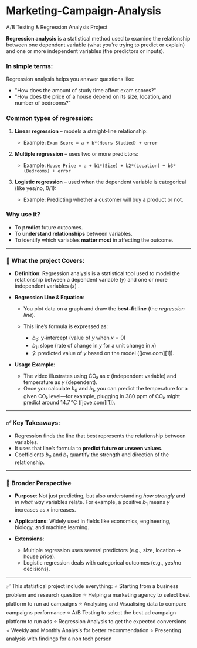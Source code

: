 # Marketing-Campaign-Analysis
A/B Testing &amp; Regression Analysis Project 


**Regression analysis** is a statistical method used to examine the relationship between one dependent variable (what you're trying to predict or explain) and one or more independent variables (the predictors or inputs).

### In simple terms:

Regression analysis helps you answer questions like:

* "How does the amount of study time affect exam scores?"
* "How does the price of a house depend on its size, location, and number of bedrooms?"

### Common types of regression:

1. **Linear regression** – models a straight-line relationship:

   * Example: `Exam Score = a + b*(Hours Studied) + error`

2. **Multiple regression** – uses two or more predictors:

   * Example: `House Price = a + b1*(Size) + b2*(Location) + b3*(Bedrooms) + error`

3. **Logistic regression** – used when the dependent variable is categorical (like yes/no, 0/1):

   * Example: Predicting whether a customer will buy a product or not.

### Why use it?

* To **predict** future outcomes.
* To **understand relationships** between variables.
* To identify which variables **matter most** in affecting the outcome.



---

### 🎯 What the project Covers:

* **Definition**: Regression analysis is a statistical tool used to model the relationship between a dependent variable ($y$) and one or more independent variables ($x$) .

* **Regression Line & Equation**:

  * You plot data on a graph and draw the **best-fit line** (the *regression line*).
  * This line’s formula is expressed as:


    * $b_0$: y-intercept (value of $y$ when $x = 0$)
    * $b_1$: slope (rate of change in $y$ for a unit change in $x$)
    * $\hat{y}$: predicted value of $y$ based on the model ([jove.com][1]).

* **Usage Example**:

  * The video illustrates using CO₂ as $x$ (independent variable) and temperature as $y$ (dependent).
  * Once you calculate $b_0$ and $b_1$, you can predict the temperature for a given CO₂ level—for example, plugging in 380 ppm of CO₂ might predict around 14.7 °C ([jove.com][1]).

---

### ✅ Key Takeaways:

* Regression finds the line that best represents the relationship between variables.
* It uses that line’s formula to **predict future or unseen values**.
* Coefficients $b_0$ and $b_1$ quantify the strength and direction of the relationship.

---

### 🔎 Broader Perspective

* **Purpose**: Not just predicting, but also understanding *how strongly* and *in what way* variables relate. For example, a positive $b_1$ means $y$ increases as $x$ increases.
* **Applications**: Widely used in fields like economics, engineering, biology, and machine learning.
* **Extensions**:

  * Multiple regression uses several predictors (e.g., size, location → house price).
  * Logistic regression deals with categorical outcomes (e.g., yes/no decisions).

---


✅ This statistical project include everything:
⭐ Starting from a business problem and research question
⭐ Helping a marketing agency to select best platform to run ad campaigns
⭐ Analysing and Visualising data to compare campaigns performance
⭐ A/B Testing to select the best ad campaign platform to run ads
⭐ Regression Analysis to get the expected conversions
⭐ Weekly and Monthly Analysis for better recommendation
⭐ Presenting analysis with findings for a non tech person

